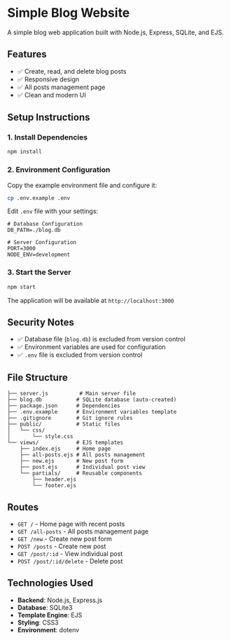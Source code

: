 # Simple Blog Website

A simple blog web application built with Node.js, Express, SQLite, and EJS.

## Features

- ✅ Create, read, and delete blog posts
- ✅ Responsive design
- ✅ All posts management page
- ✅ Clean and modern UI

## Setup Instructions

### 1. Install Dependencies
```bash
npm install
```

### 2. Environment Configuration
Copy the example environment file and configure it:
```bash
cp .env.example .env
```

Edit `.env` file with your settings:
```env
# Database Configuration
DB_PATH=./blog.db

# Server Configuration
PORT=3000
NODE_ENV=development
```

### 3. Start the Server
```bash
npm start
```

The application will be available at `http://localhost:3000`

## Security Notes

- ✅ Database file (`blog.db`) is excluded from version control
- ✅ Environment variables are used for configuration
- ✅ `.env` file is excluded from version control

## File Structure

```
├── server.js          # Main server file
├── blog.db           # SQLite database (auto-created)
├── package.json      # Dependencies
├── .env.example      # Environment variables template
├── .gitignore        # Git ignore rules
├── public/           # Static files
│   └── css/
│       └── style.css
└── views/            # EJS templates
    ├── index.ejs     # Home page
    ├── all-posts.ejs # All posts management
    ├── new.ejs       # New post form
    ├── post.ejs      # Individual post view
    └── partials/     # Reusable components
        ├── header.ejs
        └── footer.ejs
```

## Routes

- `GET /` - Home page with recent posts
- `GET /all-posts` - All posts management page
- `GET /new` - Create new post form
- `POST /posts` - Create new post
- `GET /post/:id` - View individual post
- `POST /post/:id/delete` - Delete post

## Technologies Used

- **Backend**: Node.js, Express.js
- **Database**: SQLite3
- **Template Engine**: EJS
- **Styling**: CSS3
- **Environment**: dotenv 
